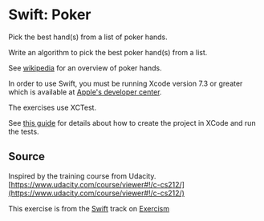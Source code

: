 # Swift: Poker

Pick the best hand(s) from a list of poker hands.

Write an algorithm to pick the best poker hand(s) from a list.

See [wikipedia](https://en.wikipedia.org/wiki/List_of_poker_hands) for an
overview of poker hands.

In order to use Swift, you must be running Xcode version 7.3 or greater which is available at [Apple's developer center][appledev].

[appledev]: https://developer.apple.com/xcode/downloads/

The exercises use XCTest.

See [this guide][exercism-xcode-swift] for details about how to create the project in XCode and run the tests.

[exercism-xcode-swift]: https://github.com/exercism/xswift/blob/master/docs/TESTS.md

## Source

Inspired by the training course from Udacity. [https://www.udacity.com/course/viewer#!/c-cs212/](https://www.udacity.com/course/viewer#!/c-cs212/)

This exercise is from the [Swift][swift] track on [Exercism][exercism]

[exercism]: http://exercism.io
[swift]: http://exercism.io/languages/swift



